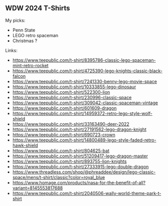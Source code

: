 ## WDW 2024 T-Shirts

My picks:

- Penn State
- LEGO retro spaceman
- Christmas ?



Links:

- https://www.teepublic.com/t-shirt/8395786-classic-lego-spaceman-mint-retro-rocket
- https://www.teepublic.com/t-shirt/4725390-lego-knights-classic-black-falcon
- https://www.teepublic.com/t-shirt/7241330-benny-lego-movie-space
- https://www.teepublic.com/t-shirt/10333855-lego-dinosaur
- https://www.teepublic.com/t-shirt/522300-lion
- https://www.teepublic.com/t-shirt/230996-classic-space
- https://www.teepublic.com/t-shirt/309042-classic-spaceman-vintage
- https://www.teepublic.com/t-shirt/601609-dragon
- https://www.teepublic.com/t-shirt/14959372-retro-lego-style-wolf-shield
- https://www.teepublic.com/t-shirt/33163490-deer-2022
- https://www.teepublic.com/t-shirt/27191562-lego-dragon-knight
- https://www.teepublic.com/t-shirt/690723-crown
- https://www.teepublic.com/t-shirt/14800489-lego-style-faded-retro-hawk-shield
- https://www.teepublic.com/t-shirt/804625-bat
- https://www.teepublic.com/t-shirt/51209417-lego-dragon-master
- https://www.teepublic.com/t-shirt/893755-lion-knights
- https://www.teepublic.com/t-shirt/27333915-lego-double-dragon
- https://www.threadless.com/shop/@phreaddee/design/lego-classic-space/mens/t-shirt/classic?color=royal_blue
- https://www.homage.com/products/nasa-for-the-benefit-of-all?variant=8145553817688
- https://www.teepublic.com/t-shirt/2040506-wally-world-theme-park-t-shirt
